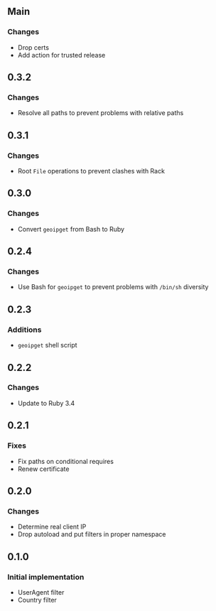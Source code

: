 ## Main

### Changes
* Drop certs
* Add action for trusted release

## 0.3.2

### Changes
* Resolve all paths to prevent problems with relative paths

## 0.3.1

### Changes
* Root `File` operations to prevent clashes with Rack

## 0.3.0

### Changes
* Convert `geoipget` from Bash to Ruby

## 0.2.4

### Changes
* Use Bash for `geoipget` to prevent problems with `/bin/sh` diversity

## 0.2.3

### Additions
* `geoipget` shell script

## 0.2.2

### Changes
* Update to Ruby 3.4

## 0.2.1

### Fixes

* Fix paths on conditional requires
* Renew certificate

## 0.2.0

### Changes

* Determine real client IP
* Drop autoload and put filters in proper namespace

## 0.1.0

### Initial implementation

* UserAgent filter
* Country filter
